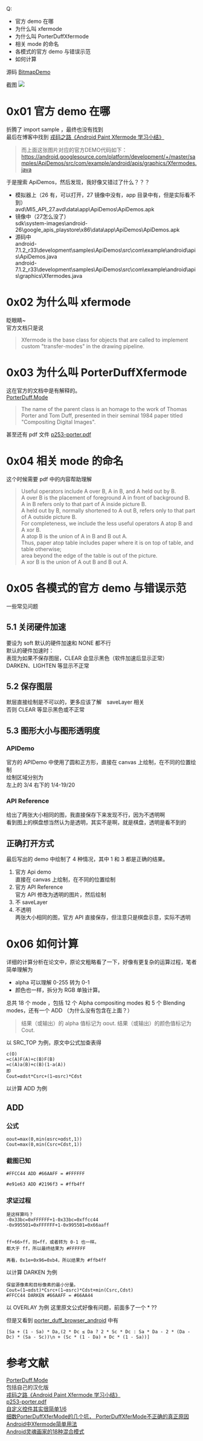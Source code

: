 Q:
* 官方 demo 在哪
* 为什么叫 xfermode
* 为什么叫 PorterDuffXfermode
* 相关 mode 的命名
* 各模式的官方 demo 与错误示范
* 如何计算

源码
[BitmapDemo](https://github.com/pingfangx/AndroidX/tree/master/demo/BitmapDemo)

截图
![](https://raw.githubusercontent.com/pingfangx/AndroidX/master/demo/BitmapDemo/screenshot/screenshot.png)

# 0x01 官方 demo 在哪
折腾了 import sample ，最终也没有找到  
最后在博客中找到
[戎码之路《Android Paint Xfermode 学习小结》](https://www.cnblogs.com/libertycode/p/6290497.html)
> 而上面这张图片对应的官方DEMO代码如下：https://android.googlesource.com/platform/development/+/master/samples/ApiDemos/src/com/example/android/apis/graphics/Xfermodes.java

于是搜索 ApiDemos，然后发现，我好像又错过了什么？？？
* 模拟器上（26 有，可以打开，27 镜像中没有，app 目录中有，但是实际看不到）  
avd\MI5_API_27.avd\data\app\ApiDemos\ApiDemos.apk
* 镜像中（27怎么没了）  
sdk\system-images\android-26\google_apis_playstore\x86\data\app\ApiDemos\ApiDemos.apk
* 源码中  
android-7.1.2_r33\development\samples\ApiDemos\src\com\example\android\apis\ApiDemos.java  
android-7.1.2_r33\development\samples\ApiDemos\src\com\example\android\apis\graphics\Xfermodes.java

# 0x02 为什么叫 xfermode
眨眼睛~  
官方文档只是说
> Xfermode is the base class for objects that are called to implement custom "transfer-modes" in the drawing pipeline.


# 0x03 为什么叫 PorterDuffXfermode
这在官方的文档中是有解释的。  
[PorterDuff.Mode](https://developer.android.google.cn/reference/android/graphics/PorterDuff.Mode)
>The name of the parent class is an homage to the work of Thomas Porter and Tom Duff, presented in their seminal 1984 paper titled "Compositing Digital Images".

甚至还有 pdf 文件 [p253-porter.pdf](https://keithp.com/~keithp/porterduff/p253-porter.pdf)


# 0x04 相关 mode 的命名
这个时候需要 pdf 中的内容帮助理解  
> Useful operators include A over B, A in B, and A held out by B.   
A over B is the placement of foreground A in front of background B.  
A in B refers only to that part of A inside picture B.  
A held out by B, normally shortened to A out B, refers only to that part of A outside picture B.  
For completeness, we include the less useful operators A atop B and A xor B.  
A atop B is the union of A in B and B out A.  
Thus, paper atop table includes paper where it is on top of table, and table otherwise;   
area beyond the edge of the table is out of the picture.  
A xor B is the union of A out B and B out A. 

# 0x05 各模式的官方 demo 与错误示范
一些常见问题
## 5.1 关闭硬件加速
要设为 soft 默认的硬件加速和 NONE 都不行  
默认的硬件加速时：  
表现为如果不保存图层，CLEAR 会显示黑色（软件加速后显示正常）  
DARKEN、LIGHTEN 等显示不正常

## 5.2 保存图层
默层直接绘制是不可以的，更多应该了解　saveLayer 相关  
否则 CLEAR 等显示黑色或不正常

## 5.3 图形大小与图形透明度
### APIDemo
官方的 APIDemo 中使用了圆和正方形，直接在 canvas 上绘制，在不同的位置绘制  
绘制区域分别为  
左上的 3/4
右下的 1/4-19/20

### API Reference
给出了两张大小相同的图，我直接保存下来发现不行，因为不透明啊  
看到图上的棋盘想当然认为是透明，其实不是啊，就是棋盘，透明是看不到的

## 正确打开方式
最后写出的 demo 中绘制了 4 种情况，其中 1 和 3 都是正确的结果。
1. 官方 Api demo  
直接在 canvas 上绘制，在不同的位置绘制  
2. 官方 API Reference  
官方 API 修改为透明的图片，然后绘制
3. 不 saveLayer
4. 不透明  
两张大小相同的图，官方 API 直接保存，但注意只是棋盘示意，实际不透明

# 0x06 如何计算
详细的计算分析在论文中，原论文粗略看了一下，好像有更复杂的运算过程，笔者简单理解为
* alpha 可以理解 0-255 转为 0-1  
* 颜色也一样，拆分为 RGB 单独计算。  

总共 18 个 mode ，包括 12 个 Alpha compositing modes 和 5 个 Blending modes，还有一个 ADD （为什么没有包含在上面？）  

> 结果（或输出）的 alpha 值标记为 αout. 结果（或输出）的颜色值标记为 Cout.

以 SRC_TOP 为例，原文中公式加查表得

    c(O)
    =c(A)F(A)+c(B)F(B)
    =c(A)a(B)+c(B)(1-a(A))
    即
    Cout=αdst*Csrc+(1−αsrc)*Cdst



以计算 ADD 为例  
## ADD
### 公式
    αout=max(0,min(αsrc+αdst,1))
    Cout=max(0,min(Csrc+Cdst,1))
### 截图已知
    #FFCC44 ADD #66AAFF = #FFFFFF

    #e91e63 ADD #2196f3 = #ffb4ff

### 求证过程
    是这样算吗？
    -0x33bc=0xFFFFFF+1-0x33bc=0xffcc44
    -0x995501=0xFFFFFF+1-0x995501=0x66aaff
    
    
    ff+66>ff，则=ff，或者转为 0-1 也一样。  
    都大于 ff，所以最终结果为 #FFFFFF
    
    再看，0x1e+0x96=0xb4，所以结果为 #ffb4ff
    
以计算 DARKEN 为例

    保留源像素和目标像素的最小分量。
    Cout=(1−αdst)*Csrc+(1−αsrc)*Cdst+min(Csrc,Cdst)
    #FFCC44 DARKEN #66AAFF = #66AA44

以 OVERLAY 为例
这里原文公式好像有问题，前面多了一个 *   ??

但是又看到 [porter_duff_browser_android](https://github.com/ldo/porter_duff_browser_android/blob/master/src/Main.java) 中有

    [Sa + (1 - Sa) * Da,(2 * Dc ≤ Da ? 2 * Sc * Dc : Sa * Da - 2 * (Da - Dc) * (Sa - Sc))\n + (Sc * (1 - Da) + Dc * (1 - Sa))]
            

# 参考文献
[PorterDuff.Mode](https://developer.android.google.cn/reference/android/graphics/PorterDuff.Mode)  
包括自己的汉化版  
[戎码之路《Android Paint Xfermode 学习小结》](https://www.cnblogs.com/libertycode/p/6290497.html)  
[p253-porter.pdf](https://keithp.com/~keithp/porterduff/p253-porter.pdf)  
[自定义控件其实很简单1/6](https://blog.csdn.net/aigestudio/article/details/41316141)  
[细数PorterDuffXferMode的几个坑， PorterDuffXferMode不正确的真正原因](https://blog.csdn.net/u010335298/article/details/51983420)  
[Android中Xfermode简单用法](https://www.2cto.com/kf/201504/388144.html)  
[Android灵魂画家的18种混合模式](https://www.jianshu.com/p/4bdf7d034dee)  